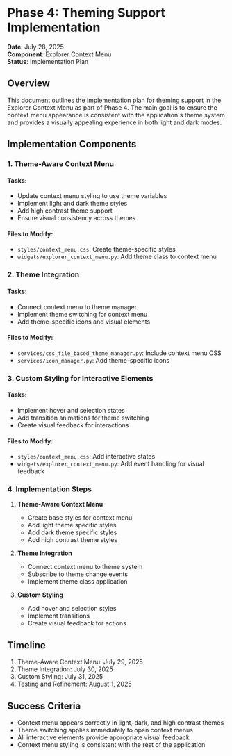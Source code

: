 # Phase 4: Theming Support Implementation

**Date**: July 28, 2025  
**Component**: Explorer Context Menu  
**Status**: Implementation Plan

## Overview

This document outlines the implementation plan for theming support in the Explorer Context Menu as part of Phase 4. The main goal is to ensure the context menu appearance is consistent with the application's theme system and provides a visually appealing experience in both light and dark modes.

## Implementation Components

### 1. Theme-Aware Context Menu

#### Tasks:
- Update context menu styling to use theme variables
- Implement light and dark theme styles
- Add high contrast theme support
- Ensure visual consistency across themes

#### Files to Modify:
- `styles/context_menu.css`: Create theme-specific styles
- `widgets/explorer_context_menu.py`: Add theme class to context menu

### 2. Theme Integration

#### Tasks:
- Connect context menu to theme manager
- Implement theme switching for context menu
- Add theme-specific icons and visual elements

#### Files to Modify:
- `services/css_file_based_theme_manager.py`: Include context menu CSS
- `services/icon_manager.py`: Add theme-specific icons

### 3. Custom Styling for Interactive Elements

#### Tasks:
- Implement hover and selection states
- Add transition animations for theme switching
- Create visual feedback for interactions

#### Files to Modify:
- `styles/context_menu.css`: Add interactive states
- `widgets/explorer_context_menu.py`: Add event handling for visual feedback

### 4. Implementation Steps

1. **Theme-Aware Context Menu**
   - Create base styles for context menu
   - Add light theme specific styles
   - Add dark theme specific styles
   - Add high contrast theme styles

2. **Theme Integration**
   - Connect context menu to theme system
   - Subscribe to theme change events
   - Implement theme class application

3. **Custom Styling**
   - Add hover and selection styles
   - Implement transitions
   - Create visual feedback for actions

## Timeline

1. Theme-Aware Context Menu: July 29, 2025
2. Theme Integration: July 30, 2025
3. Custom Styling: July 31, 2025
4. Testing and Refinement: August 1, 2025

## Success Criteria

- Context menu appears correctly in light, dark, and high contrast themes
- Theme switching applies immediately to open context menus
- All interactive elements provide appropriate visual feedback
- Context menu styling is consistent with the rest of the application
